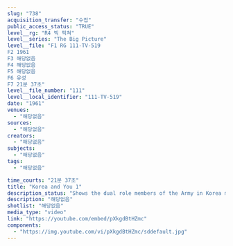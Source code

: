 ```yaml
---
slug: "738"
acquisition_transfer: "수집"
public_access_status: "TRUE"
level__rg: "R4 빅 픽쳐"
level__series: "The Big Picture"
level__file: "F1 RG 111-TV-519
F2 1961
F3 해당없음
F4 해당없음
F5 해당없음
F6 유성
F7 21분 37초"
level__file_number: "111"
level__local_identifier: "111-TV-519"
date: "1961"
venues: 
  - "해당없음"
sources: 
  - "해당없음"
creators: 
  - "해당없음"
subjects: 
  - "해당없음"
tags: 
  - "해당없음"

time_courts: "21분 37초"
title: "Korea and You 1"
description_status: "Shows the dual role members of the Army in Korea must play as soldiers alert for communist aggression, and as representatives of democracy in villages and homes in Korea."
description: "해당없음"
shotlist: "해당없음"
media_type: "video"
link: "https://youtube.com/embed/pXkgdBtHZmc"
components: 
  - "https://img.youtube.com/vi/pXkgdBtHZmc/sddefault.jpg"
---
```

